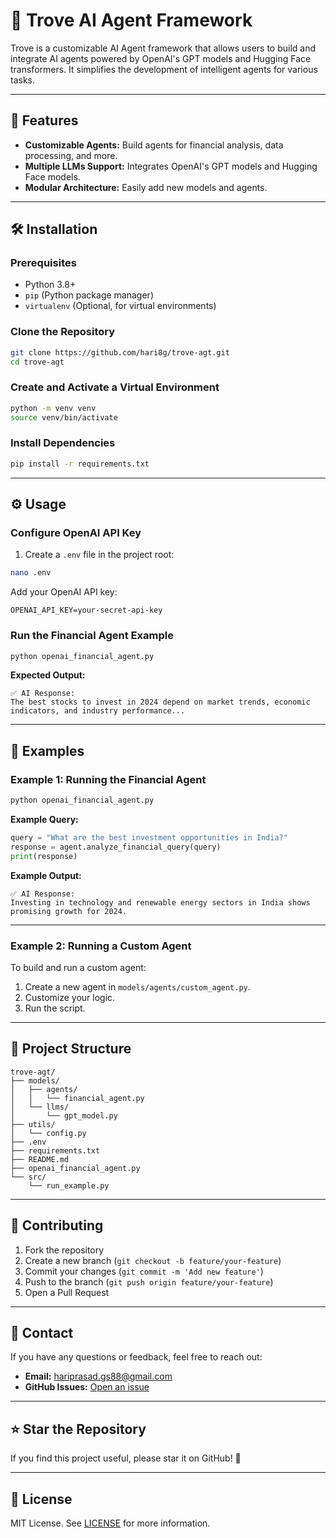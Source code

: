 # 🚀 Trove AI Agent Framework

Trove is a customizable AI Agent framework that allows users to build and integrate AI agents powered by OpenAI's GPT models and Hugging Face transformers. It simplifies the development of intelligent agents for various tasks.

---

## 🌟 Features

- **Customizable Agents:** Build agents for financial analysis, data processing, and more.
- **Multiple LLMs Support:** Integrates OpenAI's GPT models and Hugging Face models.
- **Modular Architecture:** Easily add new models and agents.

---

## 🛠️ Installation

### Prerequisites

- Python 3.8+
- `pip` (Python package manager)
- `virtualenv` (Optional, for virtual environments)

### Clone the Repository

```bash
git clone https://github.com/hari8g/trove-agt.git
cd trove-agt
```

### Create and Activate a Virtual Environment

```bash
python -m venv venv
source venv/bin/activate
```

### Install Dependencies

```bash
pip install -r requirements.txt
```

---

## ⚙️ Usage

### Configure OpenAI API Key

1. Create a `.env` file in the project root:

```bash
nano .env
```

Add your OpenAI API key:

```
OPENAI_API_KEY=your-secret-api-key
```

### Run the Financial Agent Example

```bash
python openai_financial_agent.py
```

**Expected Output:**

```
✅ AI Response:
The best stocks to invest in 2024 depend on market trends, economic indicators, and industry performance...
```

---

## 🧪 Examples

### Example 1: Running the Financial Agent

```bash
python openai_financial_agent.py
```

**Example Query:**

```python
query = "What are the best investment opportunities in India?"
response = agent.analyze_financial_query(query)
print(response)
```

**Example Output:**

```
✅ AI Response:
Investing in technology and renewable energy sectors in India shows promising growth for 2024.
```

---

### Example 2: Running a Custom Agent

To build and run a custom agent:

1. Create a new agent in `models/agents/custom_agent.py`.
2. Customize your logic.
3. Run the script.

---

## 📂 Project Structure

```
trove-agt/
├── models/
│   ├── agents/
│   │   └── financial_agent.py
│   └── llms/
│       └── gpt_model.py
├── utils/
│   └── config.py
├── .env
├── requirements.txt
├── README.md
├── openai_financial_agent.py
└── src/
    └── run_example.py
```

---

## 🤝 Contributing

1. Fork the repository
2. Create a new branch (`git checkout -b feature/your-feature`)
3. Commit your changes (`git commit -m 'Add new feature'`)
4. Push to the branch (`git push origin feature/your-feature`)
5. Open a Pull Request

---

## 📧 Contact

If you have any questions or feedback, feel free to reach out:

- **Email:** hariprasad.gs88@gmail.com
- **GitHub Issues:** [Open an issue](https://github.com/hari8g/trove-agt/issues)

---

## ⭐️ Star the Repository

If you find this project useful, please star it on GitHub! 🌟

---

## 📜 License

MIT License. See [LICENSE](LICENSE) for more information.
